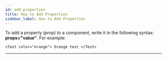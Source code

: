 ```yaml
---
id: add-properties
title: How to Add Properties
sidebar_label: How to Add Properties
---
```


To add a property (prop) to a component, write it in the following syntax: **props="value"**. For example:

```
<Text color="orange"> Orange text </Text>
```

---
